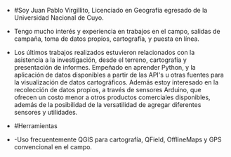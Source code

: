 - #Soy Juan Pablo Virgillito, Licenciado en Geografía egresado de la Universidad Nacional de Cuyo.
- Tengo mucho interés y experiencia en trabajos en el campo, salidas de campaña, toma de datos propios, cartografía, y puesta en línea.

- Los últimos trabajos realizados estuvieron relacionados con la asistencia a la investigación, desde el terreno, cartografía y presentación de informes.  Empeñado en aprender Python, y la aplicación de datos disponibles a partir de las API's u otras fuentes para la visualización de datos cartográficos. Además estoy interesado en la recolección de datos propios, a través de sensores Arduino, que ofrecen un costo menor a otros productos comerciales disponibles, además de la posibilidad de la versatilidad de agregar diferentes sensores y utilidades.

- #Herramientas
- -Uso frecuentemente QGIS para cartografía, QField, OfflineMaps y GPS convencional en el campo.

<!---
jpvirgillito/jpvirgillito is a ✨ special ✨ repository because its `README.md` (this file) appears on your GitHub profile.
You can click the Preview link to take a look at your changes.
--->
